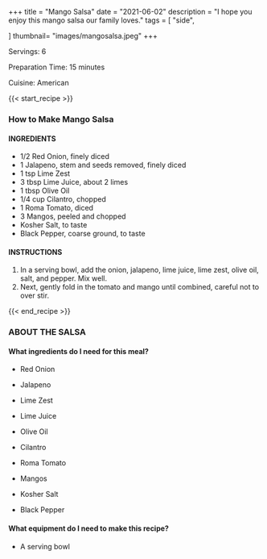+++
title = "Mango Salsa"
date = "2021-06-02"
description = "I hope you enjoy this mango salsa our family loves."
tags = [
    "side",
    
]
thumbnail= "images/mangosalsa.jpeg"
+++

Servings: 6 <!--more-->

Preparation Time: 15 minutes 

Cuisine: American 

{{< start_recipe >}}

### How to Make Mango Salsa 

#### INGREDIENTS 

* 1/2 Red Onion, finely diced 
* 1 Jalapeno, stem and seeds removed, finely diced
* 1 tsp Lime Zest 
* 3 tbsp Lime Juice, about 2 limes 
* 1 tbsp Olive Oil 
* 1/4 cup Cilantro, chopped 
* 1 Roma Tomato, diced 
* 3 Mangos, peeled and chopped 
* Kosher Salt, to taste 
* Black Pepper, coarse ground, to taste 

#### INSTRUCTIONS

1. In a serving bowl, add the onion, jalapeno, lime juice, lime zest, olive oil, salt, and pepper. Mix well. 
2. Next, gently fold in the tomato and mango until combined, careful not to over stir.  

{{< end_recipe >}}

### ABOUT THE SALSA

#### What ingredients do I need for this meal?

* Red Onion

* Jalapeno

* Lime Zest
 
* Lime Juice

* Olive Oil 

* Cilantro

* Roma Tomato

* Mangos

* Kosher Salt 

* Black Pepper

#### What equipment do I need to make this recipe?

* A serving bowl 
